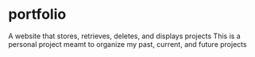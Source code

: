 # portfolio
A website that stores, retrieves, deletes, and displays projects
This is a personal project meamt to organize my past, current, and future projects

